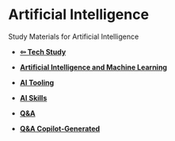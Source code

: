# Artificial Intelligence
Study Materials for Artificial Intelligence

* **[⇦ Tech Study](https://github.com/Ihtheram/Tech-Study)**
  
* **[Artificial Intelligence and Machine Learning](./AI-ML.md)**

* **[AI Tooling](./AI-Tooling.md)**

* **[AI Skills](./AI_Skills.md)**

* **[Q&A](./Q&A_Artificial_Intelligence.md)**

* **[Q&A Copilot-Generated](./AI-Q&A-GitHub-Copilot-genereated.md)**
